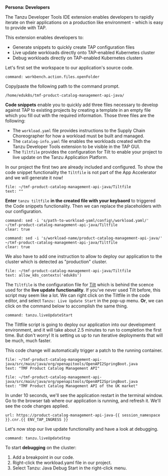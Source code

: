 **Persona: Developers**

The Tanzu Developer Tools IDE extension enables developers to rapidly iterate on their applications on a production like environment - which is easy to provide with TAP.

This extension enables developers to:
- Generate snippets to quickly create TAP configuration files
- Live update workloads directly onto TAP-enabled Kubernetes cluster
- Debug workloads directly on TAP-enabled Kubernetes clusters

Let's first set the workspace to our application's source code.
```editor:execute-command
command: workbench.action.files.openFolder
```
Copy/paste the following path to the command prompt.
```copy
/home/eduk8s/tmf-product-catalog-management-api-java/
```

**Code snippets** enable you to quickly add three files necessary to develop against TAP to existing projects by creating a template in an empty file which you fill out with the required information. 
Those three files are the following:
- The `workload.yaml` file provides instructions to the Supply Chain Choreographer for how a workload must be built and managed.
- The `catalog-info.yaml` file enables the workloads created with the Tanzu Developer Tools extension to be visible in the TAP GUI.
- The `Tiltfile` provides the configuration for Tilt to enable your project to live update on the Tanzu Application Platform.

In our project the first two are already included and configured. To show the code snippet functionality the `Tiltfile` is not part of the App Accelerator and we will generate it now!
```editor:append-lines-to-file
file: ~/tmf-product-catalog-management-api-java/Tiltfile
text: ""
```


**Enter** `tanzu tiltfile` **in the created file with your keybaord** to triggered the Code snippets functionality. Then we can replace the placeholders with our configuration.
```terminal:execute
command: sed -i 's/path-to-workload-yaml/config\/workload.yaml/' ~/tmf-product-catalog-management-api-java/Tiltfile
clear: true
```
```terminal:execute
command: sed -i 's/workload-name/product-catalog-management-api-java/' ~/tmf-product-catalog-management-api-java/Tiltfile
clear: true
```
We also have to add one instruction to allow to deploy our application to the cluster which is detected as "production" cluster. 
```editor:append-lines-to-file
file: ~/tmf-product-catalog-management-api-java/Tiltfile
text: allow_k8s_contexts('eduk8s')
```

The `Tiltfile` is the configuration file for [Tilt](https://tilt.dev) which is behind the scence used for the **live update functionality**.
If you've never used Tilt before, this script may seem like a lot. We can right click on the Tiltfile in the code editor, and select `Tanzu: Live Update Start` in the pop-up menu. **Or**, we can click on the command below to accomplish the same thing.

```editor:execute-command
command: tanzu.liveUpdateStart
```

The Tiltfile script is going to deploy our application into our development environment, and it will take about 2.5 minutes to run to completion the first time. But don't worry! It is setting us up to run iterative deployments that will be much, much faster.

This code change will automatically trigger a patch to the running container. 
```editor:select-matching-text
file: ~/tmf-product-catalog-management-api-java/src/main/java/org/openapitools/OpenAPI2SpringBoot.java
text: "TMF Product Catalog Management API"
```

```editor:replace-text-selection
file: ~/tmf-product-catalog-management-api-java/src/main/java/org/openapitools/OpenAPI2SpringBoot.java
text: "TMF Product Catalog Management API of the UK market"
```

In under 10 seconds, we'll see the application restart in the terminal window. Go to the browser tab where our application is running, and refresh it. We'll see the code changes applied.
```dashboard:open-url
url: https://product-catalog-management-api-java-{{ session_namespace }}.cnr.{{ ENV_TAP_INGRESS }}
```

Let's now stop our live update functionality and have a look at debugging.
```editor:execute-command
command: tanzu.liveUpdateStop
```

To start **debugging** on the cluster:
1. Add a breakpoint in our code.
2. Right-click the workload.yaml file in our project.
3. Select Tanzu: Java Debug Start in the right-click menu.